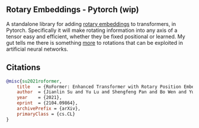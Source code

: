 ## Rotary Embeddings - Pytorch (wip)

A standalone library for adding <a href="https://arxiv.org/abs/2104.09864">rotary embeddings</a> to transformers, in Pytorch. Specifically it will make rotating information into any axis of a tensor easy and efficient, whether they be fixed positional or learned. My gut tells me there is something <a href="https://www.nature.com/articles/s41593-021-00821-9">more</a> to rotations that can be exploited in artificial neural networks.

## Citations

```bibtex
@misc{su2021roformer,
    title   = {RoFormer: Enhanced Transformer with Rotary Position Embedding}, 
    author  = {Jianlin Su and Yu Lu and Shengfeng Pan and Bo Wen and Yunfeng Liu},
    year    = {2021},
    eprint  = {2104.09864},
    archivePrefix = {arXiv},
    primaryClass = {cs.CL}
}
```
